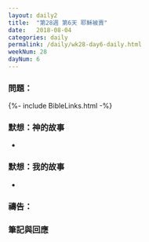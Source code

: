 ```yaml
---
layout: daily2
title:  "第28週 第6天 耶穌被賣"
date:   2018-08-04
categories: daily
permalink: /daily/wk28-day6-daily.html
weekNum: 28
dayNum: 6
---
```


### 問題：

{%- include BibleLinks.html -%}

### 默想：神的故事 
+ 
### 默想：我的故事 
+ 

### 禱告：

### 筆記與回應
